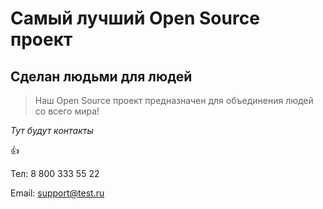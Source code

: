 # Самый лучший Open Source проект

## Сделан людьми для людей

> Наш Open Source проект предназначен для объединения людей со всего мира!

_Тут будут контакты_

👍

Тел: 8 800 333 55 22

Email: support@test.ru
